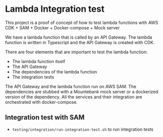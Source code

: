 # Lambda Integration test

This project is a proof of concept of how to test lambda functions with AWS CDK + SAM + Docker + Docker-compose + Mock server

We have a lambda function that is called by an API Gateway. The lambda function is written in Typescript and the API Gateway is created with CDK. 

There are four elements that are important to test the lambda function:
- The lambda function itself
- The API Gateway
- The dependencies of the lambda function
- The integration tests

The API Gateway and the lambda function run on AWS SAM. The dependencies are stubbed with a Mountebank mock server or a dockerized version of the dependency.
All the services and their integration are orchestrated with docker-compose.

## Integration test with SAM
- `testing/integration/run-integration-test.sh` to run integration tests